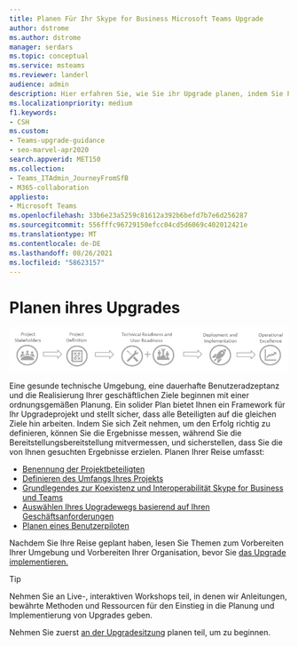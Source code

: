 ```yaml
---
title: Planen Für Ihr Skype for Business Microsoft Teams Upgrade
author: dstrome
ms.author: dstrome
manager: serdars
ms.topic: conceptual
ms.service: msteams
ms.reviewer: landerl
audience: admin
description: Hier erfahren Sie, wie Sie ihr Upgrade planen, indem Sie Projektbeteiligten in die Liste einlisten und dann das Projekt in den Rahmen des Projekts eindingen.
ms.localizationpriority: medium
f1.keywords:
- CSH
ms.custom:
- Teams-upgrade-guidance
- seo-marvel-apr2020
search.appverid: MET150
ms.collection:
- Teams_ITAdmin_JourneyFromSfB
- M365-collaboration
appliesto:
- Microsoft Teams
ms.openlocfilehash: 33b6e23a5259c81612a392b6befd7b7e6d256287
ms.sourcegitcommit: 556fffc96729150efcc04cd5d6069c402012421e
ms.translationtype: MT
ms.contentlocale: de-DE
ms.lasthandoff: 08/26/2021
ms.locfileid: "58623157"
---
```

# <a name="plan-for-your-upgrade"></a>Planen ihres Upgrades

![Diagramm des Teams Upgradewegs](media/upgrade-banner-main.png "Stellen Sie sicher, dass Ihr Projekt für den Erfolg mit dem richtigen Projektteam eingerichtet ist. Definieren Sie Projektumfang, -ziele und -zeitachse. Bestätigen Sie sowohl die technische als auch die Benutzerbereitschaft. Führen Sie Ihren Rolloutplan aus. Bleiben Sie in Schwung, um die Ergebnisse zu maximieren.")

Eine gesunde technische Umgebung, eine dauerhafte Benutzeradzeptanz und die Realisierung Ihrer geschäftlichen Ziele beginnen mit einer ordnungsgemäßen Planung. Ein solider Plan bietet Ihnen ein Framework für Ihr Upgradeprojekt und stellt sicher, dass alle Beteiligten auf die gleichen Ziele hin arbeiten. Indem Sie sich Zeit nehmen, um den Erfolg richtig zu definieren, können Sie die Ergebnisse messen, während Sie die Bereitstellungsbereitstellung mitvermessen, und sicherstellen, dass Sie die von Ihnen gesuchten Ergebnisse erzielen. Planen Ihrer Reise umfasst:

- [Benennung der Projektbeteiligten](upgrade-enlist-stakeholders.md)
- [Definieren des Umfangs Ihres Projekts](./upgrade-define-project-scope.md)
- [Grundlegendes zur Koexistenz und Interoperabilität Skype for Business und Teams](./teams-and-skypeforbusiness-coexistence-and-interoperability.md)
- [Auswählen Ihres Upgradewegs basierend auf Ihren Geschäftsanforderungen](upgrade-and-coexistence-of-skypeforbusiness-and-teams.md)
- [Planen eines Benutzerpiloten](pilot-essentials.md)

Nachdem Sie Ihre Reise geplant haben, [](upgrade-prepare-environment.md) lesen Sie [](upgrade-prepare-organization.md) Themen zum Vorbereiten Ihrer Umgebung und Vorbereiten Ihrer Organisation, bevor Sie [das Upgrade implementieren.](upgrade-to-teams.md)  

> [!TIP]
> Nehmen Sie an Live-, interaktiven Workshops teil, in denen wir Anleitungen, bewährte Methoden und Ressourcen für den Einstieg in die Planung und Implementierung von Upgrades geben.
>
> Nehmen Sie zuerst [an der Upgradesitzung](./upgrade-workshops-landing-page.yml) planen teil, um zu beginnen.